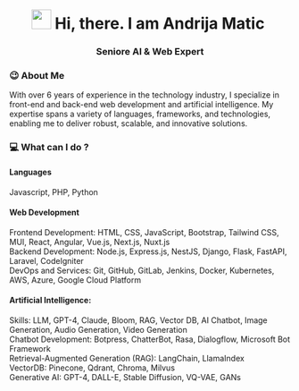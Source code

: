 <h1 align="center"><img src="https://media.giphy.com/media/hvRJCLFzcasrR4ia7z/giphy.gif" width="35">&nbsp;Hi, there. I am Andrija Matic&nbsp;</h1>

<h3 align="center"> <b>Seniore AI & Web Expert</b></h3>

### 😉 About Me

With over 6 years of experience in the technology industry, I specialize in front-end and back-end web development and artificial intelligence. My expertise spans a variety of languages, frameworks, and technologies, enabling me to deliver robust, scalable, and innovative solutions.

### 💻 What can I do ?
#### Languages
Javascript, PHP, Python
#### Web Development
Frontend Development: HTML, CSS, JavaScript, Bootstrap, Tailwind CSS, MUI, React, Angular, Vue.js, Next.js, Nuxt.js <br>
Backend Development: Node.js, Express.js, NestJS, Django, Flask, FastAPI, Laravel, CodeIgniter <br>
DevOps and Services: Git, GitHub, GitLab, Jenkins, Docker, Kubernetes, AWS, Azure, Google Cloud Platform <br>
#### Artificial Intelligence:
Skills: LLM, GPT-4, Claude, Bloom, RAG, Vector DB, AI Chatbot, Image Generation, Audio Generation, Video Generation <br>
Chatbot Development: Botpress, ChatterBot, Rasa, Dialogflow, Microsoft Bot Framework <br>
Retrieval-Augmented Generation (RAG): LangChain, LlamaIndex <br>
VectorDB: Pinecone, Qdrant, Chroma, Milvus <br>
Generative AI: GPT-4, DALL-E, Stable Diffusion, VQ-VAE, GANs <br>

